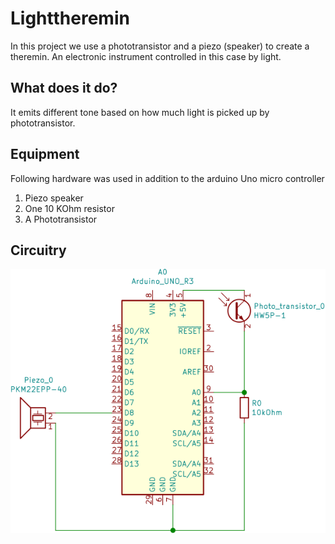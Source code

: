 # Lighttheremin 

In this project we use a phototransistor and a piezo (speaker) to create a theremin. An electronic instrument controlled in this case by light.

## What does it do?
It emits different tone based on how much light is picked up by phototransistor.

## Equipment
Following hardware was used in addition to the arduino Uno micro controller
1. Piezo speaker
2. One 10 KOhm resistor
3. A Phototransistor

## Circuitry

![circuit](lighttheremin.svg)

